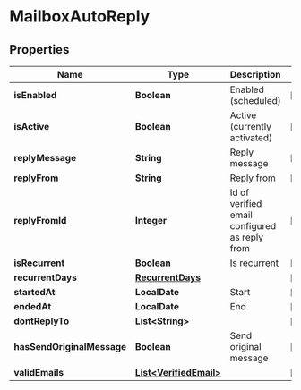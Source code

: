 

# MailboxAutoReply


## Properties

| Name | Type | Description | Notes |
|------------ | ------------- | ------------- | -------------|
|**isEnabled** | **Boolean** | Enabled (scheduled)   |  [optional] |
|**isActive** | **Boolean** | Active (currently activated)   |  [optional] |
|**replyMessage** | **String** | Reply message   |  [optional] |
|**replyFrom** | **String** | Reply from   |  [optional] |
|**replyFromId** | **Integer** | Id of verified email configured as reply from   |  [optional] |
|**isRecurrent** | **Boolean** | Is recurrent   |  [optional] |
|**recurrentDays** | [**RecurrentDays**](RecurrentDays.md) |  |  [optional] |
|**startedAt** | **LocalDate** | Start   |  [optional] |
|**endedAt** | **LocalDate** | End   |  [optional] |
|**dontReplyTo** | **List&lt;String&gt;** |  |  [optional] |
|**hasSendOriginalMessage** | **Boolean** | Send original message   |  [optional] |
|**validEmails** | [**List&lt;VerifiedEmail&gt;**](VerifiedEmail.md) |  |  [optional] |



